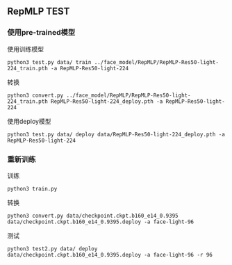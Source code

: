 ## RepMLP TEST

### 使用pre-trained模型

使用训练模型
```
python3 test.py data/ train ../face_model/RepMLP/RepMLP-Res50-light-224_train.pth -a RepMLP-Res50-light-224
```

转换
```
python3 convert.py ../face_model/RepMLP/RepMLP-Res50-light-224_train.pth RepMLP-Res50-light-224_deploy.pth -a RepMLP-Res50-light-224
```

使用deploy模型
```
python3 test.py data/ deploy data/RepMLP-Res50-light-224_deploy.pth -a RepMLP-Res50-light-224
```



### 重新训练

训练
```
python3 train.py
```

转换
```
python3 convert.py data/checkpoint.ckpt.b160_e14_0.9395 data/checkpoint.ckpt.b160_e14_0.9395.deploy -a face-light-96
```

测试
```
python3 test2.py data/ deploy data/checkpoint.ckpt.b160_e14_0.9395.deploy -a face-light-96 -r 96
```
